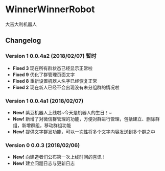 # WinnerWinnerRobot
大吉大利机器人 

## Changelog


### Version 1 0.0.4a2 (2018/02/07) 暂时
* __Fixed 3__ 现在所有群状态已经显示正常啦
* __Fixed 9__ 优化了群管理页面文字
* __Fixed 8__ 重新设置机器人名字已经恢复正常
* __Fixed 2__ 现在新人已经不会出现没有未分组群的情况啦

### Version 1 0.0.4a1 (2018/02/07)
* __New!__ 紫豆机器人上线啦~今天是机器人的生日！~
* __New!__ 新增了对微信群管理的功能，方便对群进行管理，包括建立、删除群组，新增群组，移动群组功能
* __New!__ 提供文字群发功能，可以一次性将多个文字内容发送到多个群之中

### Version 0 0.0.3 (2018/02/06)
* __New!__ 向建造者们公布第一次上线时间的喜讯！
* __New!__ 建立问题日志与更新日志